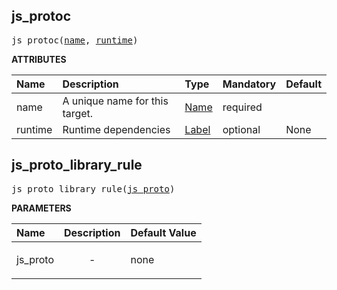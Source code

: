 <!-- Generated with Stardoc: http://skydoc.bazel.build -->

<a id="#js_protoc"></a>

## js_protoc

<pre>
js_protoc(<a href="#js_protoc-name">name</a>, <a href="#js_protoc-runtime">runtime</a>)
</pre>



**ATTRIBUTES**


| Name  | Description | Type | Mandatory | Default |
| :------------- | :------------- | :------------- | :------------- | :------------- |
| <a id="js_protoc-name"></a>name |  A unique name for this target.   | <a href="https://bazel.build/docs/build-ref.html#name">Name</a> | required |  |
| <a id="js_protoc-runtime"></a>runtime |  Runtime dependencies   | <a href="https://bazel.build/docs/build-ref.html#labels">Label</a> | optional | None |


<a id="#js_proto_library_rule"></a>

## js_proto_library_rule

<pre>
js_proto_library_rule(<a href="#js_proto_library_rule-js_proto">js_proto</a>)
</pre>



**PARAMETERS**


| Name  | Description | Default Value |
| :------------- | :------------- | :------------- |
| <a id="js_proto_library_rule-js_proto"></a>js_proto |  <p align="center"> - </p>   |  none |


